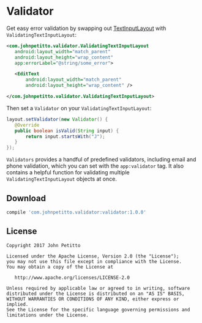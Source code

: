 # Validator
Get easy error validation by swapping out [TextInputLayout](https://developer.android.com/reference/android/support/design/widget/TextInputLayout.html) with `ValidatingTextInputLayout`:

```xml
<com.johnpetitto.validator.ValidatingTextInputLayout
   android:layout_width="match_parent"
   android:layout_height="wrap_content"
   app:errorLabel="@string/some_error">

   <EditText
       android:layout_width="match_parent"
       android:layout_height="wrap_content" />

</com.johnpetitto.validator.ValidatingTextInputLayout>
```

Then set a `Validator` on your `ValidatingTextInputLayout`:

```java
layout.setValidator(new Validator() {
   @Override
   public boolean isValid(String input) {
       return input.startsWith("J");
   }
});
```

`Validators` provides a handful of predefined validators, including email and phone validation, which you can set with the `app:validator` tag. It also contains a helpful function for validating multiple `ValidatingTextInputLayout` objects at once.

## Download
```groovy
compile 'com.johnpetitto.validator:validator:1.0.0'
```

## License
```
Copyright 2017 John Petitto

Licensed under the Apache License, Version 2.0 (the "License");
you may not use this file except in compliance with the License.
You may obtain a copy of the License at

   http://www.apache.org/licenses/LICENSE-2.0

Unless required by applicable law or agreed to in writing, software
distributed under the License is distributed on an "AS IS" BASIS,
WITHOUT WARRANTIES OR CONDITIONS OF ANY KIND, either express or implied.
See the License for the specific language governing permissions and
limitations under the License.
```
